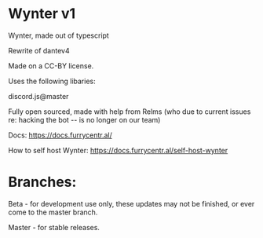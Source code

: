 # Wynter v1
Wynter, made out of typescript

Rewrite of dantev4

Made on a CC-BY license.

Uses the following libaries: 

discord.js@master

Fully open sourced, made with help from Relms 
(who due to current issues re: hacking the bot -- is no longer on our team)

Docs: https://docs.furrycentr.al/

How to self host Wynter: https://docs.furrycentr.al/self-host-wynter

# Branches:

Beta - for development use only, these updates may not be finished, or ever come to the master branch.

Master - for stable releases.

